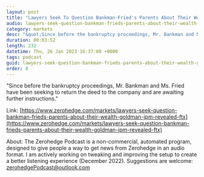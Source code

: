 ```yaml
---
layout: post
title: "Lawyers Seek To Question Bankman-Fried's Parents About Their Wealth; Goldman, JPM Revealed As FTX Creditors"
audio: lawyers-seek-question-bankman-frieds-parents-about-their-wealth-goldman-jpm-revealed-ftx-0
category: markets
desc: "&quot;Since before the bankruptcy proceedings, Mr. Bankman and Ms. Fried have been seeking to return the deed to the company and are awaiting further instructions.&quot;"
duration: 00:03:52
length: 232
datetime: Thu, 26 Jan 2023 16:37:00 +0000
tags: podcast
guid: lawyers-seek-question-bankman-frieds-parents-about-their-wealth-goldman-jpm-revealed-ftx-0
order: 0
---
```

&quot;Since before the bankruptcy proceedings, Mr. Bankman and Ms. Fried have been seeking to return the deed to the company and are awaiting further instructions.&quot;

Link: [https://www.zerohedge.com/markets/lawyers-seek-question-bankman-frieds-parents-about-their-wealth-goldman-jpm-revealed-ftx](https://www.zerohedge.com/markets/lawyers-seek-question-bankman-frieds-parents-about-their-wealth-goldman-jpm-revealed-ftx)

About: The Zerohedge Podcast is a non-commercial, automated program, designed to give people a way to get news from Zerohedge in an audio format.  I am actively working on tweaking and improving the setup to create a better listening experience (December 2022).  Suggestions are welcome: [zerohedgePodcast@outlook.com](mailto:zerohedgePodcast@outlook.com)